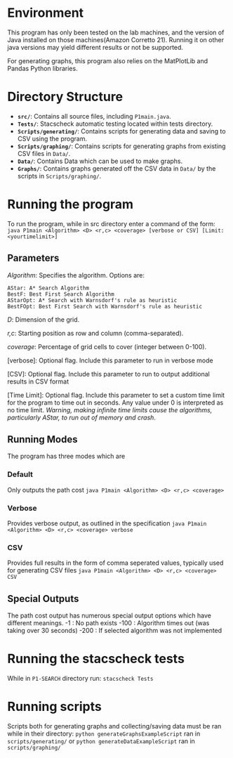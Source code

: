 # Environment
This program has only been tested on the lab machines, and the version of Java installed on those machines(Amazon Corretto 21).
Running it on other java versions may yield different results or not be supported. 

For generating graphs, this program also relies on the MatPlotLib and Pandas Python libraries. 

# Directory Structure

- **`src/`**: Contains all source files, including `P1main.java`.
- **`Tests/`**: Stacscheck automatic testing located within tests directory.
- **`Scripts/generating/`**: Contains scripts for generating data and saving to CSV using the program.
- **`Scripts/graphing/`**: Contains scripts for generating graphs from existing CSV files in `Data/`.
- **`Data/`**: Contains Data which can be used to make graphs.
- **`Graphs/`**: Contains graphs generated off the CSV data in `Data/` by the scripts in `Scripts/graphing/`.


# Running the program 
To run the program, while in src directory enter a command of the form: 
`java P1main <Algorithm> <D> <r,c> <coverage> [verbose or CSV] [Limit:<yourtimelimit>]`
## Parameters

*Algorithm*: Specifies the algorithm. Options are:

    AStar: A* Search Algorithm
    BestF: Best First Search Algorithm
    AStarOpt: A* Search with Warnsdorf's rule as heuristic
    BestFOpt: Best First Search with Warnsdorf's rule as heuristic

*D*: Dimension of the grid.

*r,c*: Starting position as row and column (comma-separated).

*coverage*: Percentage of grid cells to cover (integer between 0-100).

[verbose]: Optional flag. Include this parameter to run in verbose mode

[CSV]: Optional flag. Include this parameter to run to output additional results in CSV format

[Time Limit]: Optional flag. Include this parameter to set a custom time limit for the program to time out in seconds. Any value under 0 is interpreted as no time limit. *Warning, making infinite time limits cause the algorithms, particularly AStar, to run out of memory and crash*. 

## Running Modes
The program has three modes which are 
### Default
Only outputs the path cost
`java P1main <Algorithm> <D> <r,c> <coverage>`
### Verbose
Provides verbose output, as outlined in the specification
`java P1main <Algorithm> <D> <r,c> <coverage> verbose`
### CSV
Provides full results in the form of comma seperated values, typically used for generating CSV files
`java P1main <Algorithm> <D> <r,c> <coverage> CSV`
## Special Outputs
The path cost output has numerous special output options which have different meanings. 
    -1   : No path exists
    -100 : Algorithm times out (was taking over 30 seconds)
    -200 : If selected algorithm was not implemented


# Running the stacscheck tests
While in `P1-SEARCH` directory run:
`stacscheck Tests`

# Running scripts
Scripts both for generating graphs and collecting/saving data must be ran while in their directory:
`python generateGraphsExampleScript` ran in `scripts/generating/`
or
`python generateDataExampleScript` ran in `scripts/graphing/`










